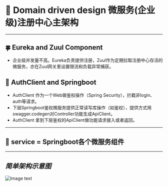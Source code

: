 # :palm_tree: Domain driven design 微服务(企业级)注册中心主架构

***
##  :four_leaf_clover: Eureka and Zuul Component </br>
+ 企业级并发量不高。Eureka负责提供注册，Zuul作为定期拉取注册中心存活的微服务，亦在Zuul网关里设置限流和负载异常捕获。
## :hibiscus: AuthClient and Springboot </br>
+ AuthClient 作为一个Web做鉴权操作（Spring Security），拦截非login、auth等请求。
+ 下层Springboot鉴权微服务提供正常读写库操作（如鉴权），提供方式用swagger.codegen对Controller功能生成ApiClient。
+ AuthClient 拿到下层鉴权的ApiClient做功能请求接入或者返回。
***

## :ear_of_rice: service = Springboot各个微服务组件
***
## *简单架构示意图*
![Image text](https://raw.githubusercontent.com/yugenhai108/spring-security-auth/master/src/main/resources/springcloud-other.jpg)
